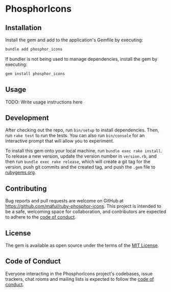 # PhosphorIcons

## Installation

Install the gem and add to the application's Gemfile by executing:

```sh
bundle add phosphor_icons
```

If bundler is not being used to manage dependencies, install the gem by executing:

```sh
gem install phosphor_icons
```

## Usage

TODO: Write usage instructions here

## Development

After checking out the repo, run `bin/setup` to install dependencies. Then, run `rake test` to run the tests. You can also run `bin/console` for an interactive prompt that will allow you to experiment.

To install this gem onto your local machine, run `bundle exec rake install`. To release a new version, update the version number in `version.rb`, and then run `bundle exec rake release`, which will create a git tag for the version, push git commits and the created tag, and push the `.gem` file to [rubygems.org](https://rubygems.org).

## Contributing

Bug reports and pull requests are welcome on GitHub at https://github.com/maful/ruby-phosphor-icons. This project is intended to be a safe, welcoming space for collaboration, and contributors are expected to adhere to the [code of conduct](https://github.com/maful/ruby-phosphor-icons/blob/main/CODE_OF_CONDUCT.md).

## License

The gem is available as open source under the terms of the [MIT License](https://opensource.org/licenses/MIT).

## Code of Conduct

Everyone interacting in the PhosphorIcons project's codebases, issue trackers, chat rooms and mailing lists is expected to follow the [code of conduct](https://github.com/maful/ruby-phosphor-icons/blob/main/CODE_OF_CONDUCT.md).
